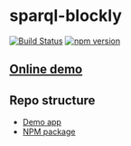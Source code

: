 # sparql-blockly

[![Build Status](https://github.com/langsamu/sparql-blockly/actions/workflows/node.js.yml/badge.svg)](https://github.com/langsamu/sparql-blockly/actions)
[![npm version](https://badge.fury.io/js/sparql-blockly.svg)](https://badge.fury.io/js/sparql-blockly)

## [Online demo](http://langsamu.net/sparql/)

## Repo structure
- [Demo app](./demo)
- [NPM package](./package)